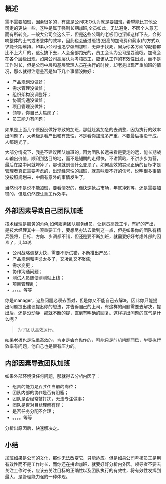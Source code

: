 ## 概述

需不需要加班，因素很多的，有些是公司CEO认为就是要加班，希望能比其他公司走的更快一些，这种是属于强制长期加班,全员如此，无法避免，不因个人意志而有所转变。一般大公司会这么干，但是这些公司的老板们也深知这样下去，会影响整体的士气或者整体的效率，因此也会通过砸钱(很高的加班费和薪水)的方式以求能长期维持。如果小公司也追求强制加班，无异于找死，因为你各方面的配套都比不上大厂的，这么搞下去，人会全部跑光的，员工会认为公司是耍流氓。加班会在各个层级出现，如果公司高层认为考核员工，应该从工作的有效性出发，而不是工作时长，但是公司中层和基层管理人员在执行的时候，却老是出现严重加班的情况，那么就得注意是否是如下几个事情没做好：

- 产品规划没做好；
- 需求管理没做好；
- 组织架构没调整好；
- 协调沟通没做好；
- 项目管理没做好；
- 领导，你自己太焦虑了；
- 员工能力有问题；

如果是上面几个原因没做好导致的加班，那就赶紧加急的去调整，因为执行的效率出问题了，大老板是看产出和有效性，不是看你加班多严重，不要最后事没干成，人都跑光了。

大部分情况下，我是不建议团队加班的，因为团队长远来看是要走的远，能长期战斗输出价值，顺利到达目的地，而不是短期的走得快，不讲策略，不讲步步为营，最后在路中间就垮掉了，那也就别谈什么登顶了。如何高效的实现正确的目标才是管理者真正需要考虑的，出现经常性的加班，就意味着不好的信号，说明很多事情没按照规划来，中间有意外的事情发生了。

当然也不是说不能加班，要看情况的，像快速抢占市场，年底冲刺等，还是需要加班的，但是仍然要注重工作效率。

## 外部因素导致自己团队加班

技术经理是服务的角色,如何服务团队服务组员，让组员高效工作，有好的产出，是技术经理其中一项重要工作，要想尽办法去做到这一点，但是如果你的团队有精兵强将，目标、方向、步调都不错，但还是要不断加班，就需要好好考虑外部的因素了。比如说:

- 公司战略调整太快，需要不断试错，不断推出产品；
- 产品规划和需求太多了，又凌乱又不聚焦;
- 需求变更；
- 协作沟通问题；
- 测试人员随便测测就上线；
- 项目管理乱；
- 。。。。等等

你是manager，这些问题必须去面对，但是你又不能自己去解决，因此你只能提出问题提出建议提出你的想法，并告诉自己的上司，有这样的问题需要去解决，提出后，还是没动静，那就不断的提，直到有明确的回复。这样提出问题的底气是什么呢？

> 为了团队高效运行。

如果老板也是注重高效的，肯定是会有动作的，可能只是时机问题而已，毕竟执行效率有问题，他自己也是很有压力的。

## 内部因素导致团队加班

如果外部环境没任何问题，那就得去分析内因了：

- 组员的能力是否胜任当前的岗位；
- 团队内部的协作是否有阻塞；
- 团队是否经常被打扰，无法专注做事；
- 团队是否对目标理解有误；
- 是否任务分配不合理；
- 。。。。等等

分析出原因后，快速解决之。

## 小结

加班如果是公司的文化，那你无法改变它，只能适应。但是如果公司考核员工是用有效性而不是工作时长，而你还在拼命加班，就要好好分析内外因。领导者不要去关注工作时长，应该去关注目标的正确性以及团队执行的有效性，将有效性发挥到最大，是管理能力强的一种体现。



